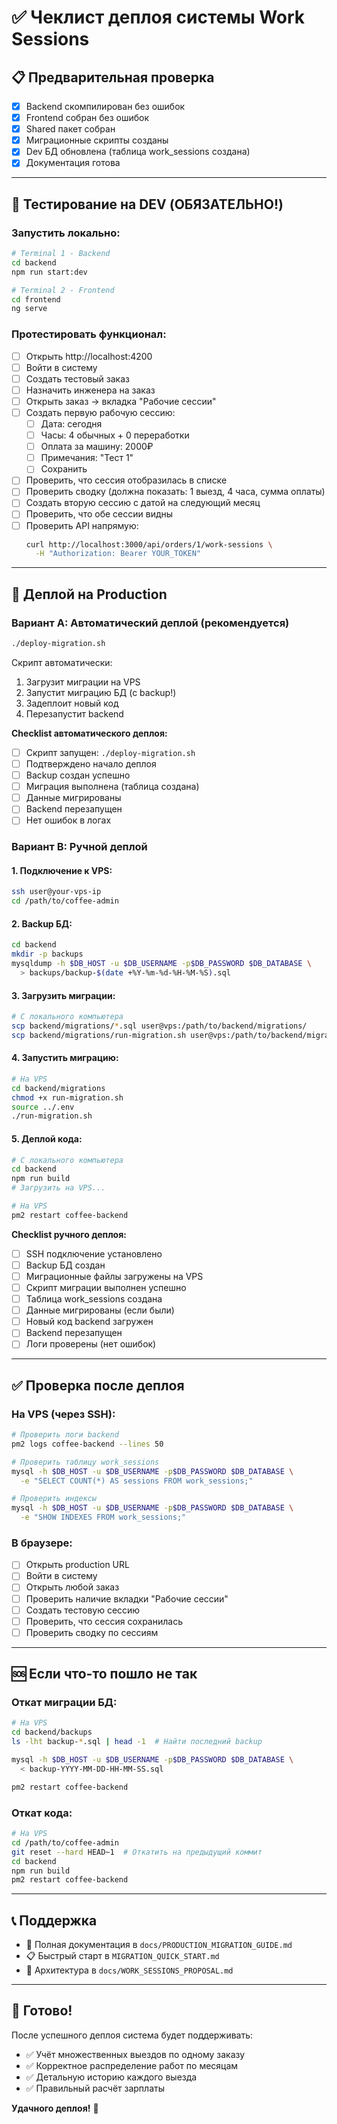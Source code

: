 # ✅ Чеклист деплоя системы Work Sessions

## 📋 Предварительная проверка

- [x] Backend скомпилирован без ошибок
- [x] Frontend собран без ошибок
- [x] Shared пакет собран
- [x] Миграционные скрипты созданы
- [x] Dev БД обновлена (таблица work_sessions создана)
- [x] Документация готова

---

## 🧪 Тестирование на DEV (ОБЯЗАТЕЛЬНО!)

### Запустить локально:

```bash
# Terminal 1 - Backend
cd backend
npm run start:dev

# Terminal 2 - Frontend
cd frontend
ng serve
```

### Протестировать функционал:

- [ ] Открыть http://localhost:4200
- [ ] Войти в систему
- [ ] Создать тестовый заказ
- [ ] Назначить инженера на заказ
- [ ] Открыть заказ → вкладка "Рабочие сессии"
- [ ] Создать первую рабочую сессию:
  - [ ] Дата: сегодня
  - [ ] Часы: 4 обычных + 0 переработки
  - [ ] Оплата за машину: 2000₽
  - [ ] Примечания: "Тест 1"
  - [ ] Сохранить
- [ ] Проверить, что сессия отобразилась в списке
- [ ] Проверить сводку (должна показать: 1 выезд, 4 часа, сумма оплаты)
- [ ] Создать вторую сессию с датой на следующий месяц
- [ ] Проверить, что обе сессии видны
- [ ] Проверить API напрямую:
  ```bash
  curl http://localhost:3000/api/orders/1/work-sessions \
    -H "Authorization: Bearer YOUR_TOKEN"
  ```

---

## 🚀 Деплой на Production

### Вариант A: Автоматический деплой (рекомендуется)

```bash
./deploy-migration.sh
```

Скрипт автоматически:

1. Загрузит миграции на VPS
2. Запустит миграцию БД (с backup!)
3. Задеплоит новый код
4. Перезапустит backend

**Checklist автоматического деплоя:**

- [ ] Скрипт запущен: `./deploy-migration.sh`
- [ ] Подтверждено начало деплоя
- [ ] Backup создан успешно
- [ ] Миграция выполнена (таблица создана)
- [ ] Данные мигрированы
- [ ] Backend перезапущен
- [ ] Нет ошибок в логах

### Вариант B: Ручной деплой

#### 1. Подключение к VPS:

```bash
ssh user@your-vps-ip
cd /path/to/coffee-admin
```

#### 2. Backup БД:

```bash
cd backend
mkdir -p backups
mysqldump -h $DB_HOST -u $DB_USERNAME -p$DB_PASSWORD $DB_DATABASE \
  > backups/backup-$(date +%Y-%m-%d-%H-%M-%S).sql
```

#### 3. Загрузить миграции:

```bash
# С локального компьютера
scp backend/migrations/*.sql user@vps:/path/to/backend/migrations/
scp backend/migrations/run-migration.sh user@vps:/path/to/backend/migrations/
```

#### 4. Запустить миграцию:

```bash
# На VPS
cd backend/migrations
chmod +x run-migration.sh
source ../.env
./run-migration.sh
```

#### 5. Деплой кода:

```bash
# С локального компьютера
cd backend
npm run build
# Загрузить на VPS...

# На VPS
pm2 restart coffee-backend
```

**Checklist ручного деплоя:**

- [ ] SSH подключение установлено
- [ ] Backup БД создан
- [ ] Миграционные файлы загружены на VPS
- [ ] Скрипт миграции выполнен успешно
- [ ] Таблица work_sessions создана
- [ ] Данные мигрированы (если были)
- [ ] Новый код backend загружен
- [ ] Backend перезапущен
- [ ] Логи проверены (нет ошибок)

---

## ✅ Проверка после деплоя

### На VPS (через SSH):

```bash
# Проверить логи backend
pm2 logs coffee-backend --lines 50

# Проверить таблицу work_sessions
mysql -h $DB_HOST -u $DB_USERNAME -p$DB_PASSWORD $DB_DATABASE \
  -e "SELECT COUNT(*) AS sessions FROM work_sessions;"

# Проверить индексы
mysql -h $DB_HOST -u $DB_USERNAME -p$DB_PASSWORD $DB_DATABASE \
  -e "SHOW INDEXES FROM work_sessions;"
```

### В браузере:

- [ ] Открыть production URL
- [ ] Войти в систему
- [ ] Открыть любой заказ
- [ ] Проверить наличие вкладки "Рабочие сессии"
- [ ] Создать тестовую сессию
- [ ] Проверить, что сессия сохранилась
- [ ] Проверить сводку по сессиям

---

## 🆘 Если что-то пошло не так

### Откат миграции БД:

```bash
# На VPS
cd backend/backups
ls -lht backup-*.sql | head -1  # Найти последний backup

mysql -h $DB_HOST -u $DB_USERNAME -p$DB_PASSWORD $DB_DATABASE \
  < backup-YYYY-MM-DD-HH-MM-SS.sql

pm2 restart coffee-backend
```

### Откат кода:

```bash
# На VPS
cd /path/to/coffee-admin
git reset --hard HEAD~1  # Откатить на предыдущий коммит
cd backend
npm run build
pm2 restart coffee-backend
```

---

## 📞 Поддержка

- 📖 Полная документация в `docs/PRODUCTION_MIGRATION_GUIDE.md`
- 📋 Быстрый старт в `MIGRATION_QUICK_START.md`
- 🎯 Архитектура в `docs/WORK_SESSIONS_PROPOSAL.md`

---

## 🎊 Готово!

После успешного деплоя система будет поддерживать:

- ✅ Учёт множественных выездов по одному заказу
- ✅ Корректное распределение работ по месяцам
- ✅ Детальную историю каждого выезда
- ✅ Правильный расчёт зарплаты

**Удачного деплоя!** 🚀
